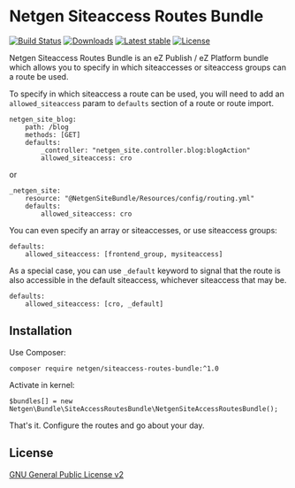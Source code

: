 Netgen Siteaccess Routes Bundle
===============================

[![Build Status](https://img.shields.io/travis/netgen/NetgenSiteAccessRoutesBundle.svg?style=flat-square)](https://travis-ci.org/netgen/NetgenSiteAccessRoutesBundle)
[![Downloads](https://img.shields.io/packagist/dt/netgen/siteaccess-routes-bundle.svg?style=flat-square)](https://packagist.org/packages/netgen/siteaccess-routes-bundle)
[![Latest stable](https://img.shields.io/packagist/v/netgen/siteaccess-routes-bundle.svg?style=flat-square)](https://packagist.org/packages/netgen/siteaccess-routes-bundle)
[![License](https://img.shields.io/packagist/l/netgen/siteaccess-routes-bundle.svg?style=flat-square)](https://packagist.org/packages/netgen/siteaccess-routes-bundle)

Netgen Siteaccess Routes Bundle is an eZ Publish / eZ Platform bundle which allows you to specify in which siteaccesses or siteaccess groups can a route be used.

To specify in which siteaccess a route can be used, you will need to add an `allowed_siteaccess` param to `defaults` section of a route or route import.

```
netgen_site_blog:
    path: /blog
    methods: [GET]
    defaults:
        _controller: "netgen_site.controller.blog:blogAction"
        allowed_siteaccess: cro
```

or

```
_netgen_site:
    resource: "@NetgenSiteBundle/Resources/config/routing.yml"
    defaults:
        allowed_siteaccess: cro
```

You can even specify an array or siteaccesses, or use siteaccess groups:

```
defaults:
    allowed_siteaccess: [frontend_group, mysiteaccess]
```

As a special case, you can use `_default` keyword to signal that the route is also accessible in the default siteaccess, whichever siteaccess that may be.

```
defaults:
    allowed_siteaccess: [cro, _default]
```

Installation
------------

Use Composer:

```
composer require netgen/siteaccess-routes-bundle:^1.0
```

Activate in kernel:

```
$bundles[] = new Netgen\Bundle\SiteAccessRoutesBundle\NetgenSiteAccessRoutesBundle();
```

That's it. Configure the routes and go about your day.

License
-------

[GNU General Public License v2](LICENSE)

